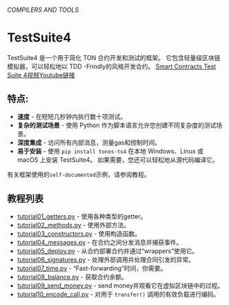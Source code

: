 ######  COMPILERS AND TOOLS
# TestSuite4
TestSuite4 是一个用于简化 TON 合约开发和测试的框架。 它包含轻量级区块链模拟器，可以轻松地以 TDD -Frindly的风格开发合约。
[Smart Contracts Test Suite 4视频Youtube链接](https://youtu.be/FZMS9_glhXA)

## 特点:

-   **速度** - 在短短几秒钟内执行数十项测试。
-   **复杂的测试场景** - 使用 Python 作为脚本语言允许您创建不同复杂度的测试场景。
-  **深度集成** - 访问所有内部消息，测量gas和控制时间。
-   **易于安装** - 使用 `pip install tonos-ts4` 在本地 Windows、Linux 或 macOS 上安装 TestSuite4。 如果需要，您还可以轻松地从源代码编译它。

有关框架使用的`self-documented`示例，请参阅教程。

## 教程列表

-   [tutorial01_getters.py](https://github.com/tonlabs/TestSuite4/blob/master/tutorials/tutorial01_getters.py) - 使用各种类型的getter。
-   [tutorial02_methods.py](https://github.com/tonlabs/TestSuite4/blob/master/tutorials/tutorial02_methods.py) - 使用外部方法。
-   [tutorial03_constructors.py](https://github.com/tonlabs/TestSuite4/blob/master/tutorials/tutorial03_constructors.py) - 使用构造函数。
-   [tutorial04_messages.py](https://github.com/tonlabs/TestSuite4/blob/master/tutorials/tutorial04_messages.py) - 在合约之间分发消息并捕获事件。
-   [tutorial05_deploy.py](https://github.com/tonlabs/TestSuite4/blob/master/tutorials/tutorial05_deploy.py) - 从合约部署合约并通过“wrappers”使用它。 
-   [tutorial06_signatures.py](https://github.com/tonlabs/TestSuite4/blob/master/tutorials/tutorial06_signatures.py) - 处理外部调用并处理合同引发的异常。
-   [tutorial07_time.py](https://github.com/tonlabs/TestSuite4/blob/master/tutorials/tutorial07_time.py) - “Fast-forwarding”时间，你需要。
-   [tutorial08_balance.py](https://github.com/tonlabs/TestSuite4/blob/master/tutorials/tutorial08_balance.py) - 获取合约余额。
-   [tutorial09_send_money.py](https://github.com/tonlabs/TestSuite4/blob/master/tutorials/tutorial09_send_money.py) - send money并观看它在虚拟区块链中的过程。
-   [tutorial10_encode_call.py](https://github.com/tonlabs/TestSuite4/blob/master/tutorials/tutorial10_encode_call.py) - 对用于 `transfer()` 调用的有效负载进行编码。
